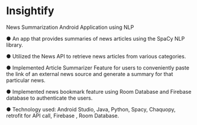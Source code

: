 # Insightify
News Summarization Android Application using NLP 

●	An app that provides summaries of news articles using the SpaCy NLP library. 

●	Utilized the News API to retrieve news articles from various categories.

●	Implemented Article Summarizer Feature for users to conveniently paste the link of an external news source and generate a summary for that particular news.

●	Implemented news bookmark feature using Room Database and Firebase database to authenticate the users.

●	Technology used: Android Studio, Java, Python, Spacy, Chaquopy, retrofit for API call, Firebase , Room Database.




